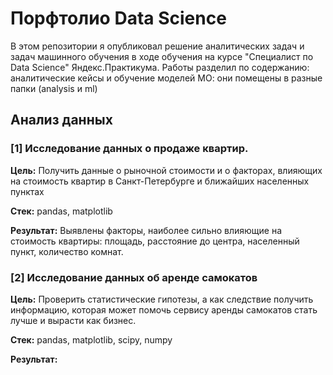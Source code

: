 # Порфтолио Data Science
В этом репозитории я опубликовал решение аналитических задач и задач машинного обучения в ходе обучения на курсе "Специалист по Data Science" Яндекс.Практикума. Работы разделил по содержанию: аналитические кейсы и обучение моделей МО: они помещены в разные папки (analysis и ml)

## Анализ данных

### [1] Исследование данных о продаже квартир.
**Цель:** Получить данные о рыночной стоимости и о факторах, влияющих на стоимость квартир в Санкт-Петербурге и ближайших населенных пунктах

**Стек:** pandas, matplotlib

**Результат:** Выявлены факторы, наиболее сильно влияющие на стоимость квартиры: площадь, расстояние до центра, населенный пункт, количество комнат.

### [2] Исследование данных об аренде самокатов
**Цель:** Проверить статистические гипотезы, а как следствие получить информацию, которая может помочь сервису аренды самокатов стать лучше и вырасти как бизнес.

**Стек:** pandas, matplotlib, scipy, numpy

**Результат:** 


